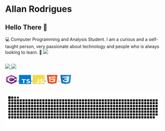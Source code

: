 # Allan Rodrigues

## Hello There 👋
:computer: Computer Programming and Analysis Student.
I am a curious and a self-taught person, very passionate about technology and people who is always looking to learn. :rocket:
<a href="https://www.linkedin.com/in/allanrodriguest/" target="_blank"><img src="https://img.shields.io/badge/-LinkedIn-%230077B5?style=for-the-badge&logo=linkedin&logoColor=white" target="_blank"></a>

##

<div>
  <a href="https://github.com/allanrodriguest/allanrodriguest">
  <img height="180em" src="https://github-readme-stats.vercel.app/api?username=allanrodriguest&show_icons=true&theme=dracula&include_all_commits=true&count_private=true"/>
  <img height="180em" src="https://github-readme-stats.vercel.app/api/top-langs/?username=allanrodriguest&layout=compact&langs_count=16&theme=dracula"/>
</div>
  
<div style="display: inline_block"><br>
  <img align="center" alt="Allan-Csharp" height="30" width="40" src="https://raw.githubusercontent.com/devicons/devicon/master/icons/csharp/csharp-original.svg">
  <img align="center" alt="Allan-Ts" height="30" width="40" src="https://raw.githubusercontent.com/devicons/devicon/master/icons/typescript/typescript-plain.svg">
  <img align="center" alt="Allan-Js" height="30" width="40" src="https://raw.githubusercontent.com/devicons/devicon/master/icons/javascript/javascript-plain.svg">
  <img align="center" alt="Allan-HTML" height="30" width="40" src="https://raw.githubusercontent.com/devicons/devicon/master/icons/html5/html5-original.svg">
  <img align="center" alt="Allan-CSS" height="30" width="40" src="https://raw.githubusercontent.com/devicons/devicon/master/icons/css3/css3-original.svg">
  
</div>
  
##

<div>
  
 ![Snake animation](https://github.com/allanrodriguest/allanrodriguest/blob/output/github-contribution-grid-snake.svg)
  
</div>
